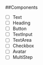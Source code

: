 ##Components

- [ ] Text
- [ ] Heading
- [ ] Button
- [ ] TextInput
- [ ] TextArea
- [ ] Checkbox
- [ ] Avatar
- [ ] MultiStep
